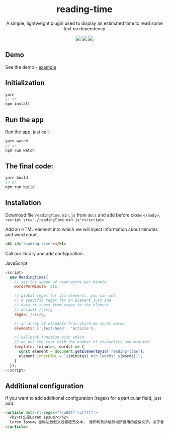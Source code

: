 <h1 align="center">reading-time</h1>

<p align="center">
  A simple, lightweight plugin used to display an estimated time to read some text no dependency
</p>

<p align="center">
  <img src="https://img.shields.io/github/package-json/v/tomik23/reading-time">
  <img src="https://img.shields.io/github/size/tomik23/reading-time/docs/readingTime.min.js">
  <a href="LICENSE">
    <img src="https://img.shields.io/badge/License-MIT-green.svg">
  </a>
</p>

## Demo

See the demo - [example](https://tomik23.github.io/reading-time/)


## Initialization
```js
yarn
// or
npm install
```

## Run the app
Run the app, just call:

```js
yarn watch
// or
npm run watch
```

## The final code:
```js
yarn build
// or
npm run build
```

## Installation
Download file `readingTime.min.js` from `docs` and add before close `</body>`, `<script src="./readingTime.min.js"></script>`

Add an HTML element into which we will inject information about minutes and word count.
```html
<h1 id="reading-time"></h1>
```
Call our library and add configuration.

JavaScript
```js
<script>
  new ReadingTime({
    // set the speed of read words per minute
    wordsPerMinute: 215,

    // global regex for all elements, you can set
    // a specific regex for an element just add 
    // data-rt-regex from regex to the element
    // default /\s+/g
    regex: /\s+/g,

    // an array of elements from which we count words
    elements: ['.text-head', 'article'],

    // callback function with which
    // we put the text with the number of characters and minutes
    template: (minutes, words) => {
      const element = document.getElementById('reading-time');
      element.innerHTML = `${minutes} min (words: ${words})`;
    }
  });
</script>
```
## Additional configuration
If you want to add additional configuration (regex) for a particular field, just add:

```HTML
<article data-rt-regex="[\u00ff-\uffff]">
  <h2>什么是Lorem Ipsum?</h2>
  Lorem Ipsum，也称乱数假文或者哑元文本， 是印刷及排版领域所常用的虚拟文字。由于曾经一台匿名的打印机刻意打乱了一盒印刷字体从而造出一本字体样品书，Lorem Ipsum从西元15世纪起就被作为此领域的标准文本使用。它不仅延续了五个世纪，还通过了电子排版的挑战，其雏形却依然保存至今。在1960年代，”Leatraset”公司发布了印刷着Lorem Ipsum段落的纸张，从而广泛普及了它的使用。最近，计算机桌面出版软件”Aldus PageMaker”也通过同样的方式使Lorem Ipsum落入大众的视野。
</article>
```